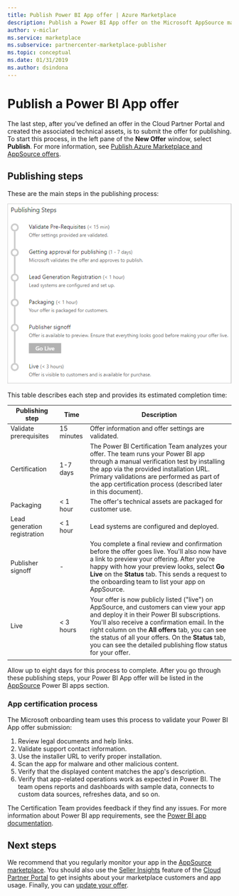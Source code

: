 ```yaml
---
title: Publish Power BI App offer | Azure Marketplace 
description: Publish a Power BI App offer on the Microsoft AppSource marketplace. 
author: v-miclar
ms.service: marketplace
ms.subservice: partnercenter-marketplace-publisher
ms.topic: conceptual
ms.date: 01/31/2019
ms.author: dsindona
---
```


# Publish a Power BI App offer

The last step, after you've defined an offer in the Cloud Partner Portal and created the associated technical assets, is to submit the offer for publishing. To start this process, in the left pane of the **New Offer** window, select **Publish**. For more information, see [Publish Azure Marketplace and AppSource offers](../manage-offers/cpp-publish-offer.md).


## Publishing steps

These are the main steps in the publishing process:

![Publishing process steps for Power BI App offer](./media/publishing-process-steps.png)

This table describes each step and provides its estimated completion time:

|   Publishing step            |   Time     |   Description                                                                  |
| --------------------         |------------| ----------------                                                               |
| Validate prerequisites       | 15 minutes     | Offer information and offer settings are validated.                            |
| Certification                | 1-7 days   | The Power BI Certification Team analyzes your offer. The team runs your Power BI app through a manual verification test by installing the app via the provided installation URL. Primary validations are performed as part of the app certification process (described later in this document).         |
| Packaging                    | \< 1 hour  | The offer's technical assets are packaged for customer use.                        |
| Lead generation registration | \< 1 hour  | Lead systems are configured and deployed.                                      |
| Publisher signoff            | \-         | You complete a final review and confirmation before the offer goes live. You'll also now have a link to preview your offering. After you're happy with how your preview looks, select **Go Live** on the **Status** tab. This sends a request to the onboarding team to list your app on AppSource.    |
| Live                         | \< 3 hours | Your offer is now publicly listed ("live") on AppSource, and customers can view your app and deploy it in their Power BI subscriptions. You'll also receive a confirmation email. In the right column on the **All offers** tab, you can see the status of all your offers. On the **Status** tab, you can see the detailed publishing flow status for your offer. |
|   |   |

Allow up to eight days for this process to complete. After you go through these publishing steps, your Power BI App offer will be listed in the
[AppSource](https://appsource.microsoft.com/marketplace/apps?product=power-bi%20) Power BI apps section.


### App certification process

The Microsoft onboarding team uses this process to validate your Power BI App offer submission:

1. Review legal documents and help links.
2. Validate support contact information.
3. Use the installer URL to verify proper installation.
4. Scan the app for malware and other malicious content.
5. Verify that the displayed content matches the app's description.
6. Verify that app-related operations work as expected in Power BI. The team opens reports and dashboards with sample data, connects to custom data sources, refreshes data, and so on.

The Certification Team provides feedback if they find any issues.  For more information about Power BI app requirements, see the [Power BI app documentation](https://go.microsoft.com/fwlink/?linkid=2028636).


## Next steps

We recommend that you regularly monitor your app in the [AppSource marketplace](https://appsource.microsoft.com).  You should also use the [Seller Insights](../../cloud-partner-portal-orig/si-getting-started.md) feature of the [Cloud Partner Portal](https://cloudpartner.azure.com/#insights) to get insights about your marketplace customers and app usage. Finally, you can [update your offer](./cpp-update-existing-offer.md).
